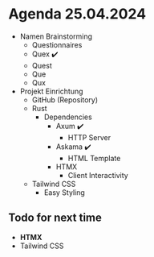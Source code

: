 # Agenda 25.04.2024
- Namen Brainstorming
	- Questionnaires
	- Quex ✔️
	- Quest
	- Que
	- Qux
- Projekt Einrichtung
	- GitHub (Repository)
	- Rust
		- Dependencies
			- Axum ✔️
				- HTTP Server
			- Askama ✔️
				- HTML Template
			- HTMX
				- Client Interactivity
	- Tailwind CSS
		- Easy Styling

## Todo for next time
- **HTMX**
- Tailwind CSS